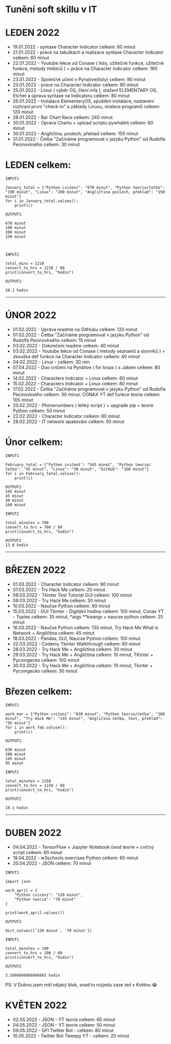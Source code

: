  # Tunění soft skillu v IT

# LEDEN 2022



- 19.01.2022 - syntaxe Character Indicator celkem: 60 minut
- 21.01.2022 - práce na tabulkách a realizace syntaxe Character Indicator celkem: 60 minut
- 22.01.2022 - Youtube lekce od Conaxe ( listy, užitečné funkce, užitečné funkce, metody řetězců ) + práce na Character Indicator
	     celkem: 160 minut
- 23.01.2022 - Společné učení v Pynative(listy) celkem: 90 minut
- 23.01.2022 - práce na Character Indicator celkem: 80 minut
- 25.01.2022 - Linux ( výběr OS, čtení infa ), stažení ELEMENTARY OS, Etcher a úprava syntaxe na Indicatoru celkem: 80 minut
- 26.01.2022 - Instalace ElementaryOS, spuštění instalace, nastavení rozhraní první "check-in" a základy Linuxu, istalace programů celkem: 120 minut
- 28.01.2022 - Bar Chart Race celkem: 240 minut
- 30.01.2022 - Oprava Chartu + upload scriptu pywhatkit celkem: 60 minut
- 30.01.2022 - Angličtina, poslech, překlad celkem: 150 minut
- 31.01.2022 - Četba "Začínáme programovat v jazyku Python" od Rudolfa Pecinovksého celkem: 30 minut

# LEDEN celkem:

```
INPUT1

January_total = {"Python cvičení": "670 minut", "Python teorie/četba": "190 minut", "Linux": "200 minut", "Angličtina poslech, překlad": "150 minut"}
for i in January_total.values():
    print(i)

OUTPUT1

670 minut
190 minut
200 minut
150 minut



INPUT2

total_mins = 1210
convert_to_hrs = 1210 / 60
print(convert_to_hrs, "hodin")

OUTPUT2

20.1 hodin
```

---

# ÚNOR 2022

- 01.02.2022 - Upráva readme na GitHubu celkem: 120 minut
- 01.02.2022 - Četba "Začínáme programovat v jazyku Python" od Rudolfa Pecinovksého celkem: 15 minut
- 03.02.2022 - Dokončení readme celkem: 40 minut
- 03.02.2022 - Youtube lekce od Conaxe ( metody seznamů a slovníků ) + zkouška def funkce na Character Indicator celkem: 40 minut
- 04.02.2022 - Linux - celkem: 30 min
- 07.04.2022 - Duo cvičení na Pynative ( for loops ) s Jakem celkem: 80 minut
- 14.02.2022 - Characters Indicator + Linux celkem: 60 minut
- 15.02.2022 - Characters Indicator + Linux celkem: 80 minut
- 17.02.2022 -  Četba "Začínáme programovat v jazyku Python" od Rudolfa Pecinovksého celkem: 30 minut, CONAX YT def funkce teorie celkem: 105 minut
- 20.02.2022 - Phonenumbers ( lehký script ) + upgrade pip + teorie Python celkem: 50 minut
- 22.02.2022 - Character Indicator celkem: 80 minut
- 28.02.2022 - IT network opakování celkem: 50 minut

# Únor celkem:

```
INPUT1

February_total = {"Python cvičení": "545 minut", "Python teorie/četba": "45 minut", "Linux": "30 minut", "GitHub": "160 minut"}
for i in February_total.valuse():
	print(i)

OUTPUT1
545 minut
45 minut
30 minut
160 minut

INPUT2

total_minutes = 780
convert_to_hrs = 780 / 60
print(convert_to_hrs, "hodin")

OUTPUT2
13.0 hodin

```

---

# BŘEZEN 2022

- 01.03.2022 - Character Indicator celkem: 90 minut
- 07.03.2022 - Try Hack Me celkem: 20 minut
- 08.03.2022 - Tkinter Test Tutorial GUI celkem: 100 minut
- 08.03.2022 - Try Hack Me celkem: 30 minut
- 10.03.2022 - Naučse Python celkem: 90 minut
- 15.03.2022 - GUI Tkinter - Digitální hodiny celkem: 100 minut, Conax YT - Tuples celkem: 35 minut, *args **kwargs + naucse python celkem: 25 minut
- 16.03.2022 - Naučse Python celkem: 130 minut, Try Hack Me What is Network + Angličtina celkem: 45 minut
- 18.03.2022 - Pandas, GUI, Naucse Python celkem: 150 minut
- 22.03.2022 - Codemy Tkinter Walkthrough celkem: 60 minut
- 28.03.2022 - Try Hack Me + Angličtina celkem: 30 minut
- 29.03.2022 - Try Hack Me + Angličtina celkem: 10 minut, TKinter + Pycoingecko celkem: 100 minut
- 30.03.2022 - Try Hack Me + Angličtina celkem: 10 minut, Tkinter + Pycoingecko celkem: 30 minut

# Březen celkem:

```
INPUT1

work_mar = {"Python cvičení": "630 minut", "Python teorie/četba": "280 minut", "Try Hack Me": "145 minut", "Angličina četba, text, překlad": "95 minut"}
for i in work_feb.valuse():
	print(i)

OUTPUT1

630 minut
280 minut
145 minut
95 minut

INPUT2

total_minutes = 1150
convert_to_hrs = 1150 / 60
print(convert_to_hrs, "hodin")

OUTPUT2

19.1 hodin
```
---

# DUBEN 2022

- 04.04.2022 - TensorFlow + Jupyter Notebook úvod teorie + cvičný script celkem: 60 minut
- 19.04.2022 - w3schools exercises Python celkem: 60 minut
- 20.04.2022 - JSON celkem: 70 minut

```
INPUT1

import json

work_april = {
    "Python cviceni": "120 minut",
    "Python teorie": "70 minut"
}

print(work_april.values())

OUTPUT2

dict_values(['120 minut', '70 minut'])

INPUT1

total_minutes = 190
convert_to_hrs = 190 / 60
print(convert_to_hrs, "hodin")

OUTPUT2

3.1666666666666665 hodin
```
PS: V Dubnu jsem měl nějaký blok, snad to rozjedu zase ted v Květnu 😂

# KVĚTEN 2022

- 02.05.2022 - JSON - YT teorie celkem: 60 minut
- 04.05.2022 - JSON - YT teorie celkem: 50 minut
- 09.05.2022 - GFI Twitter Bot - celkem: 80 minut
- 10.05.2022 - Twitter Bot Tweepy YT - celkem: 20 minut

